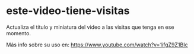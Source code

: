 # este-video-tiene-visitas
Actualiza el titulo y miniatura del video a las visitas que tenga en ese momento.

Más info sobre su uso en:
https://www.youtube.com/watch?v=1ifgZ9Z1BIc
